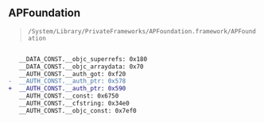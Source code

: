 ## APFoundation

> `/System/Library/PrivateFrameworks/APFoundation.framework/APFoundation`

```diff

   __DATA_CONST.__objc_superrefs: 0x180
   __DATA_CONST.__objc_arraydata: 0x70
   __AUTH_CONST.__auth_got: 0xf20
-  __AUTH_CONST.__auth_ptr: 0x578
+  __AUTH_CONST.__auth_ptr: 0x590
   __AUTH_CONST.__const: 0x6750
   __AUTH_CONST.__cfstring: 0x34e0
   __AUTH_CONST.__objc_const: 0x7ef0

```
